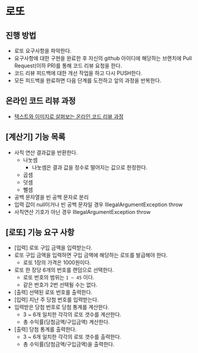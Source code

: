 # 로또
## 진행 방법
* 로또 요구사항을 파악한다.
* 요구사항에 대한 구현을 완료한 후 자신의 github 아이디에 해당하는 브랜치에 Pull Request(이하 PR)를 통해 코드 리뷰 요청을 한다.
* 코드 리뷰 피드백에 대한 개선 작업을 하고 다시 PUSH한다.
* 모든 피드백을 완료하면 다음 단계를 도전하고 앞의 과정을 반복한다.

## 온라인 코드 리뷰 과정
* [텍스트와 이미지로 살펴보는 온라인 코드 리뷰 과정](https://github.com/next-step/nextstep-docs/tree/master/codereview)

## [계산기] 기능 목록
* 사칙 연산 결과값을 반환한다.
  * 나눗셈
    * 나눗셈은 결과 값을 정수로 떨어지는 값으로 한정한다.
  * 곱셈
  * 덧셈
  * 뺄셈
* 공백 문자열을 빈 공백 문자로 분리
* 입력 값이 null이거나 빈 공백 문자일 경우 IllegalArgumentException throw
* 사칙연산 기호가 아닌 경우 IllegalArgumentException throw


## [로또] 기능 요구 사항
- [입력] 로또 구입 금액을 입력받는다.
- 로또 구입 금액을 입력하면 구입 금액에 해당하는 로또를 발급해야 한다.
  - 로또 1장의 가격은 1000원이다.
- 로또 한 장당 6개의 번호를 랜덤으로 선택한다.
  - 로또 번호의 범위는 `1 ~ 45` 이다.
  - 같은 번호가 2번 선택될 수는 없다.
- [출력] 선택된 로또 번호를 출력한다.
- [입력] 지난 주 당첨 번호를 입력받는다.
- 입력받은 당첨 번호로 당첨 통계를 계산한다.
  - 3 ~ 6개 일치한 각각의 로또 갯수를 계산한다.
  - 총 수익률(당첨금액/구입금액) 계산한다.
- [출력] 당첨 통계를 출력한다.
  - 3 ~ 6개 일치한 각각의 로또 갯수를 출력한다.
  - 총 수익률(당첨금액/구입금액)을 출력한다.
